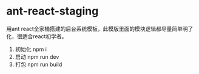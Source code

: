 # ant-react-staging
用ant react全家桶搭建的后台系统模板，此模版里面的模块逻辑都尽量简单明了化，很适合react初学者。

1. 初始化 npm i 
2. 启动   npm run dev
3. 打包   npm run build 

